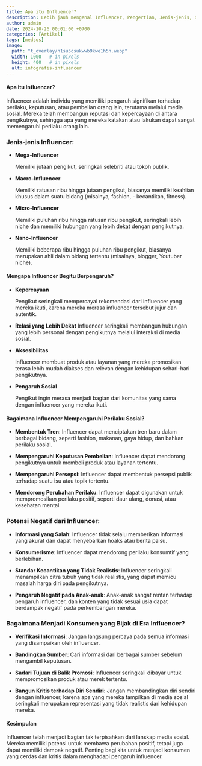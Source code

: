 ```yaml
---
title: Apa itu Influencer?
description: Lebih jauh mengenal Influencer, Pengertian, Jenis-jenis, dan Pengaruhnya
author: admin
date: 2024-10-26 00:01:00 +0700
categories: [Artikel]
tags: [medsos]
image:
  path: "t_overlay/n1su5csukwwb9kwe1h5n.webp"
  width: 1000   # in pixels
  height: 400   # in pixels
  alt: infografis-influencer
---
```


#### Apa itu Influencer?

Influencer adalah individu yang memiliki pengaruh signifikan terhadap perilaku, keputusan, atau pembelian orang lain, terutama melalui media sosial. Mereka telah membangun reputasi dan kepercayaan di antara pengikutnya, sehingga apa yang mereka katakan atau lakukan dapat sangat memengaruhi perilaku orang lain.

### Jenis-jenis Influencer:

- **Mega-Influencer** 
  
  Memiliki jutaan pengikut, seringkali selebriti atau tokoh publik.

- **Macro-Influencer** 
  
  Memiliki ratusan ribu hingga jutaan pengikut, biasanya memiliki keahlian khusus dalam suatu bidang (misalnya, fashion, - kecantikan, fitness).

- **Micro-Influencer**
  
  Memiliki puluhan ribu hingga ratusan ribu pengikut, seringkali lebih niche dan memiliki hubungan yang lebih dekat dengan pengikutnya.

- **Nano-Influencer**
  
  Memiliki beberapa ribu hingga puluhan ribu pengikut, biasanya merupakan ahli dalam bidang tertentu (misalnya, blogger, Youtuber niche).


#### Mengapa Influencer Begitu Berpengaruh?

- **Kepercayaan** 
  
  Pengikut seringkali mempercayai rekomendasi dari influencer yang mereka ikuti, karena mereka merasa influencer tersebut jujur dan autentik.

- **Relasi yang Lebih Dekat**
  Influencer seringkali membangun hubungan yang lebih personal dengan pengikutnya melalui interaksi di media sosial.

- **Aksesibilitas**
  
  Influencer membuat produk atau layanan yang mereka promosikan terasa lebih mudah diakses dan relevan dengan kehidupan sehari-hari pengikutnya.

- **Pengaruh Sosial**
  
  Pengikut ingin merasa menjadi bagian dari komunitas yang sama dengan influencer yang mereka ikuti.

#### Bagaimana Influencer Mempengaruhi Perilaku Sosial?

- **Membentuk Tren**:
  Influencer dapat menciptakan tren baru dalam berbagai bidang, seperti fashion, makanan, gaya hidup, dan bahkan perilaku sosial.

- **Mempengaruhi Keputusan Pembelian**: 
  Influencer dapat mendorong pengikutnya untuk membeli produk atau layanan tertentu.

- **Mempengaruhi Persepsi**: 
  Influencer dapat membentuk persepsi publik terhadap suatu isu atau topik tertentu.

- **Mendorong Perubahan Perilaku**: 
  Influencer dapat digunakan untuk mempromosikan perilaku positif, seperti daur ulang, donasi, atau kesehatan mental.


### Potensi Negatif dari Influencer:

- **Informasi yang Salah**:
  Influencer tidak selalu memberikan informasi yang akurat dan dapat menyebarkan hoaks atau berita palsu.

- **Konsumerisme**: 
  Influencer dapat mendorong perilaku konsumtif yang berlebihan.

- **Standar Kecantikan yang Tidak Realistis**: 
  Influencer seringkali menampilkan citra tubuh yang tidak realistis, yang dapat memicu masalah harga diri pada pengikutnya.

- **Pengaruh Negatif pada Anak-anak**: 
  Anak-anak sangat rentan terhadap pengaruh influencer, dan konten yang tidak sesuai usia dapat berdampak negatif pada perkembangan mereka.


### Bagaimana Menjadi Konsumen yang Bijak di Era Influencer?

- **Verifikasi Informasi**: 
  Jangan langsung percaya pada semua informasi yang disampaikan oleh influencer.

- **Bandingkan Sumber**: 
  Cari informasi dari berbagai sumber sebelum mengambil keputusan.

- **Sadari Tujuan di Balik Promosi**: 
  Influencer seringkali dibayar untuk mempromosikan produk atau merek tertentu.

- **Bangun Kritis terhadap Diri Sendiri**: 
  Jangan membandingkan diri sendiri dengan influencer, karena apa yang mereka tampilkan di media sosial seringkali merupakan representasi yang tidak realistis dari kehidupan mereka.


#### Kesimpulan

Influencer telah menjadi bagian tak terpisahkan dari lanskap media sosial. Mereka memiliki potensi untuk membawa perubahan positif, tetapi juga dapat memiliki dampak negatif. Penting bagi kita untuk menjadi konsumen yang cerdas dan kritis dalam menghadapi pengaruh influencer.